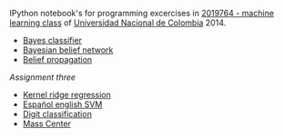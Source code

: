 IPython notebook's for programming excercises in [2019764 - machine learning class](https://sites.google.com/a/unal.edu.co/machine-learning-2014-2/) of [Universidad Nacional de Colombia](http://unal.edu.co) 2014.

- [Bayes classifier](http://nbviewer.ipython.org/github/jaundavid/2019764/blob/master/ssierral_jduchuvog_assign2.ipynb)
- [Bayesian belief network](http://nbviewer.ipython.org/github/jaundavid/2019764/blob/master/Bayesian%20Belief%20Network.ipynb)
- [Belief propagation](http://nbviewer.ipython.org/github/jaundavid/2019764/blob/master/Belief%20Propagation.ipynb)

*Assignment three*

- [Kernel ridge regression](http://nbviewer.ipython.org/github/jaundavid/2019764/blob/master/Kernel%20ridge-regression.ipynb)
- [Español english SVM](http://nbviewer.ipython.org/github/jaundavid/2019764/blob/master/EnglishSpanish-svm.ipynb)
- [Digit classification](http://nbviewer.ipython.org/github/jaundavid/2019764/blob/master/Digit%20classification.ipynb)
- [Mass Center](http://nbviewer.ipython.org/github/jaundavid/2019764/blob/master/Mass%20center.ipynb)
